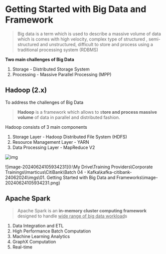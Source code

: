 # Getting Started with Big Data and Framework

> Big data is a term which is used to describe a massive volume of data which is comes with high velocity, complex type of structured , semi-structured and unstructured, difficult to store and process using a traditional processing system (RDBMS)

**Two main challenges of Big Data**

1. Storage - Distributed Storage System
2. Processing - Massive Parallel Processing (MPP)

## Hadoop (2.x)

To address the challenges of Big Data

> **Hadoop** is a framework which allows to s**tore and process massive volume** of data in parallel and distributed fashion.

Hadoop consists of 3 main components

1. Storage Layer - Hadoop Distributed File System (HDFS)
2. Resource Management Layer - YARN
3. Data Processing Layer - MapReduce V2

![img](https://lh7-us.googleusercontent.com/docsz/AD_4nXc82FNPrmqYNSzJeJc09AioaW7-0nMrH71yJcCG3bwv3AFH3xFWf1FrGjnbetTEJzPpdvevKsEdPr8Saqh3JlOdJaOziNJmpP-3wwx3bt5xl3EGItM4M_3h7DkZLKDYjl_RZZui2O-NjQ-7WsbG1PhnaqSK?key=KG4XycolQz2vWFq2bNIfEQ)

![image-20240624105934231](I:\My Drive\Training Providers\Corporate Trainings\Imarticus\CitiBank\Batch 04 - Kafka\kafka-citibank-24062024\imgs\01. Getting Started with Big Data and Frameworks\image-20240624105934231.png)

## Apache Spark

> Apache Spark is an **in-memory cluster computing framework** designed to handle <u>wide range of big data workload</u>s

1. Data Integration and ETL
2. High Performance Batch Computation
3. Machine Learning Analytics
4. GraphX Computation
5. Real-time 